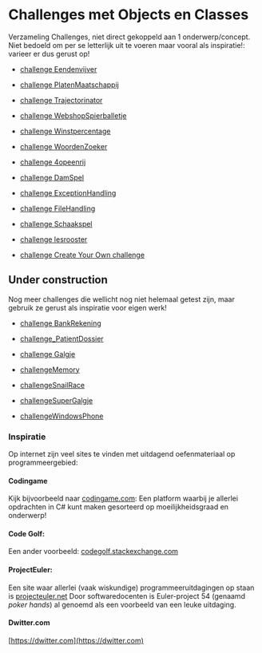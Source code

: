 # Challenges met Objects en Classes

Verzameling Challenges, niet direct gekoppeld aan 1 onderwerp/concept.
Niet bedoeld om per se letterlijk uit te voeren maar vooral als inspiratie!:
varieer er dus gerust op!

+ [challenge Eendenvijver](challenges/challenge_Eendenvijver)

+ [challenge PlatenMaatschappij](challenges/challengePlatenMaatschappij.pdf)

+ [challenge Trajectorinator](challenges/challengeTrajectorinator.pdf)

+ [challenge WebshopSpierballetje](challenges/challengeWebshopSpierballetje.pdf)

+ [challenge Winstpercentage](challenges/challengeWinstpercentage.pdf)

+ [challenge WoordenZoeker](challenges/challengeWoordenZoeker.pdf)

+ [challenge 4opeenrij](challenges/challenge_4opeenrij.pdf)

+ [challenge DamSpel](challenges/challenge_DamSpel.pdf)

+ [challenge ExceptionHandling](challenges/challengeExceptionHandling.pdf)

+ [challenge FileHandling](challenges/challengeFileHandling.pdf)

+ [challenge Schaakspel](challenges/challenge_Schaakspel.pdf)

+ [challenge lesrooster](challenges/challenge_lesrooster.pdf)

+ [challenge Create Your Own challenge](challenges/challengeCreateYourOwn.pdf)

## Under construction

Nog meer challenges die wellicht nog niet helemaal getest zijn,
maar gebruik ze gerust als inspiratie voor eigen werk!

+ [challenge BankRekening](challenges/challenge_Bankrekening)

+ [challenge_PatientDossier](challenges/challenge_PatientDossier)

+ [challenge Galgje](challenges/challenge_Galgje)

+ [challengeMemory](challenges/challengeMemory)

+ [challengeSnailRace](challenges/challengeSnailRace)

+ [challengeSuperGalgje](challenges/challengeSuperGalgje)

+ [challengeWindowsPhone](challenges/challengeWindowsPhone)

### Inspiratie


Op internet zijn veel sites te vinden met uitdagend oefenmateriaal op programmeergebied:

#### Codingame

Kijk bijvoorbeeld naar
[codingame.com](https://www.codingame.com/home):
Een platform waarbij je allerlei opdrachten in C# kunt maken gesorteerd op moeilijkheidsgraad en onderwerp!

#### Code Golf:

Een ander voorbeeld:
[codegolf.stackexchange.com](http://codegolf.stackexchange.com/)

#### ProjectEuler:
Een site waar allerlei (vaak wiskundige) programmeeruitdagingen op staan is
[projecteuler.net](https://projecteuler.net/)
Door softwaredocenten is Euler-project 54 (genaamd *poker hands*) al genoemd
als een voorbeeld van een leuke uitdaging.

#### Dwitter.com

[https://dwitter.com](https://dwitter.com)
